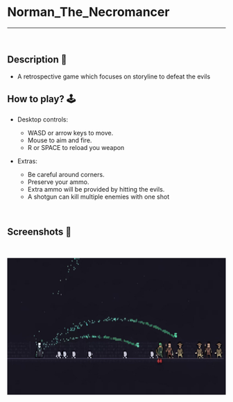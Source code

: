 # **Norman_The_Necromancer** 

---

<br>

## **Description 📃**
- A retrospective game which focuses on storyline to defeat the evils


## **How to play? 🕹️**

- Desktop controls:
    - WASD or arrow keys to move.
    - Mouse to aim and fire.
    - R or SPACE to reload you weapon

- Extras:
    - Be careful around corners.
    - Preserve your ammo.
    - Extra ammo will be provided by hitting the evils.
    - A shotgun can kill multiple enemies with one shot

<br>

## **Screenshots 📸**

<br>

![image](../../assets/images/Norman_The_Necromancer.jpg)

<br>
